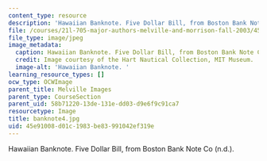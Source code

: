 ```yaml
---
content_type: resource
description: 'Hawaiian Banknote. Five Dollar Bill, from Boston Bank Note Co (n.d.). '
file: /courses/21l-705-major-authors-melville-and-morrison-fall-2003/45e91008d01c1983be83991042ef319e_banknote4.jpg
file_type: image/jpeg
image_metadata:
  caption: Hawaiian Banknote. Five Dollar Bill, from Boston Bank Note Co (n.d.).
  credit: Image courtesy of the Hart Nautical Collection, MIT Museum.
  image-alt: 'Hawaiian Banknote. '
learning_resource_types: []
ocw_type: OCWImage
parent_title: Melville Images
parent_type: CourseSection
parent_uid: 58b71220-13de-131e-dd03-d9e6f9c91ca7
resourcetype: Image
title: banknote4.jpg
uid: 45e91008-d01c-1983-be83-991042ef319e
---
```

Hawaiian Banknote. Five Dollar Bill, from Boston Bank Note Co (n.d.). 

